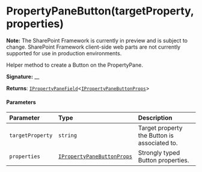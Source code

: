 # PropertyPaneButton(targetProperty,properties)
**Note:** The SharePoint Framework is currently in preview and is subject to change. SharePoint Framework client-side web parts are not currently supported for use in production environments.



Helper method to create a Button on the PropertyPane.

**Signature:** __

**Returns**: [`IPropertyPaneField`](../../sp-webpart-base/interface/ipropertypanefield.md)<[`IPropertyPaneButtonProps`](../../sp-webpart-base/interface/ipropertypanebuttonprops.md)>





#### Parameters


| Parameter	   | Type    | Description |
|:-------------|:---------------|:------------|
| `targetProperty`    | `string` | Target property the Button is associated to. |
| `properties`    | [`IPropertyPaneButtonProps`](../../sp-webpart-base/interface/ipropertypanebuttonprops.md) | Strongly typed Button properties. |


